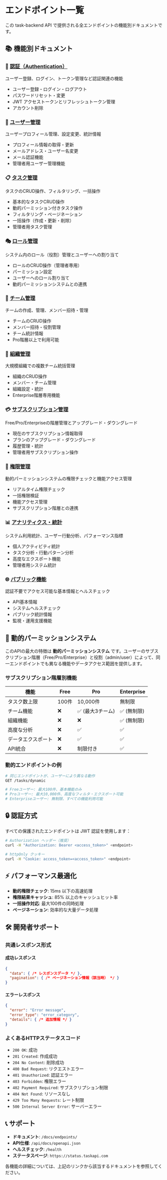 # エンドポイント一覧

この task-backend API で提供される全エンドポイントの機能別ドキュメントです。

## 📚 機能別ドキュメント

### 🔐 [認証（Authentication）](./authentication.md)
ユーザー登録、ログイン、トークン管理など認証関連の機能
- ユーザー登録・ログイン・ログアウト
- パスワードリセット・変更
- JWT アクセストークンとリフレッシュトークン管理
- アカウント削除

### 👤 [ユーザー管理](./user_management.md)
ユーザープロフィール管理、設定変更、統計情報
- プロフィール情報の取得・更新
- メールアドレス・ユーザー名変更
- メール認証機能
- 管理者用ユーザー管理機能

### 📋 [タスク管理](./task_management.md)
タスクのCRUD操作、フィルタリング、一括操作
- 基本的なタスクCRUD操作
- 動的パーミッション付きタスク操作
- フィルタリング・ページネーション
- 一括操作（作成・更新・削除）
- 管理者用タスク管理

### 🎭 [ロール管理](./role_management.md)
システム内のロール（役割）管理とユーザーへの割り当て
- ロールのCRUD操作（管理者専用）
- パーミッション設定
- ユーザーへのロール割り当て
- 動的パーミッションシステムとの連携

### 👥 [チーム管理](./team_management.md)
チームの作成、管理、メンバー招待・管理
- チームのCRUD操作
- メンバー招待・役割管理
- チーム統計情報
- Pro階層以上で利用可能

### 🏢 [組織管理](./organization_management.md)
大規模組織での複数チーム統括管理
- 組織のCRUD操作
- メンバー・チーム管理
- 組織設定・統計
- Enterprise階層専用機能

### 💳 [サブスクリプション管理](./subscription_management.md)
Free/Pro/Enterpriseの階層管理とアップグレード・ダウングレード
- 現在のサブスクリプション情報取得
- プランのアップグレード・ダウングレード
- 履歴管理・統計
- 管理者用サブスクリプション操作

### 🔑 [権限管理](./permission_management.md)
動的パーミッションシステムの権限チェックと機能アクセス管理
- リアルタイム権限チェック
- 一括権限検証
- 機能アクセス管理
- サブスクリプション階層との連携

### 📊 [アナリティクス・統計](./analytics.md)
システム利用統計、ユーザー行動分析、パフォーマンス指標
- 個人アクティビティ統計
- タスク分析・行動パターン分析
- 高度なエクスポート機能
- 管理者用システム統計

### 🌐 [パブリック機能](./public.md)
認証不要でアクセス可能な基本情報とヘルスチェック
- API基本情報
- システムヘルスチェック
- パブリック統計情報
- 監視・運用支援機能

## 🎯 動的パーミッションシステム

このAPIの最大の特徴は **動的パーミッションシステム** です。ユーザーのサブスクリプション階層（Free/Pro/Enterprise）と役割（admin/user）によって、同一エンドポイントでも異なる機能やデータアクセス範囲を提供します。

### サブスクリプション階層別機能

| 機能 | Free | Pro | Enterprise |
|------|------|-----|------------|
| タスク数上限 | 100件 | 10,000件 | 無制限 |
| チーム機能 | ❌ | ✅ (最大3チーム) | ✅ (無制限) |
| 組織機能 | ❌ | ❌ | ✅ (無制限) |
| 高度な分析 | ❌ | ✅ | ✅ |
| データエクスポート | ❌ | ✅ | ✅ |
| API統合 | ❌ | 制限付き | ✅ |

### 動的エンドポイントの例

```bash
# 同じエンドポイントが、ユーザーにより異なる動作
GET /tasks/dynamic

# Freeユーザー: 最大100件、基本機能のみ
# Proユーザー: 最大10,000件、高度なフィルタ・エクスポート可能
# Enterpriseユーザー: 無制限、すべての機能利用可能
```

## 🔒 認証方式

すべての保護されたエンドポイントは JWT 認証を使用します：

```bash
# Authorization ヘッダー（推奨）
curl -H "Authorization: Bearer <access_token>" <endpoint>

# httpOnly クッキー
curl -H "Cookie: access_token=<access_token>" <endpoint>
```

## ⚡ パフォーマンス最適化

- **動的権限チェック**: 15ms 以下の高速処理
- **権限結果キャッシュ**: 85% 以上のキャッシュヒット率
- **一括操作対応**: 最大100件の同時処理
- **ページネーション**: 効率的な大量データ処理

## 🛠️ 開発者サポート

### 共通レスポンス形式

#### 成功レスポンス
```json
{
  "data": { /* レスポンスデータ */ },
  "pagination": { /* ページネーション情報（該当時） */ }
}
```

#### エラーレスポンス
```json
{
  "error": "Error message",
  "error_type": "error_category",
  "details": { /* 追加情報 */ }
}
```

### よくあるHTTPステータスコード

- `200 OK`: 成功
- `201 Created`: 作成成功
- `204 No Content`: 削除成功
- `400 Bad Request`: リクエストエラー
- `401 Unauthorized`: 認証エラー
- `403 Forbidden`: 権限エラー
- `402 Payment Required`: サブスクリプション制限
- `404 Not Found`: リソースなし
- `429 Too Many Requests`: レート制限
- `500 Internal Server Error`: サーバーエラー

## 📞 サポート

- **ドキュメント**: `/docs/endpoints/`
- **API仕様**: `/api/docs/openapi.json`  
- **ヘルスチェック**: `/health`
- **ステータスページ**: `https://status.taskapi.com`

各機能の詳細については、上記のリンクから該当するドキュメントを参照してください。